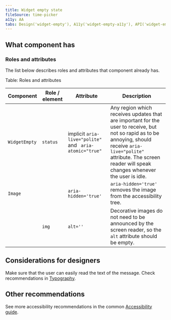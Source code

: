 ```yaml
---
title: Widget empty state
fileSource: time-picker
a11y: AA
tabs: Design('widget-empty'), A11y('widget-empty-a11y'), API('widget-empty-api'), Example('widget-empty-code'), Changelog('widget-empty-changelog')
---
```


## What component has

### Roles and attributes

The list below describes roles and attributes that component already has.

Table: Roles and attributes

| Component     | Role / element | Attribute   | Description |
| ------------- | -------------- | --------------------------------------------------------- | ----------- |
| `WidgetEmpty` | `status`       | implicit `aria-live="polite"` and ` aria-atomic="true"`   | Any region which receives updates that are important for the user to receive, but not so rapid as to be annoying, should receive `aria-live="polite"` attribute. The screen reader will speak changes whenever the user is idle. |
| `Image`       |                | `aria-hidden='true'`                                      | `aria-hidden='true'` removes the image from the accessibility tree.  |
|               | `img`          | `alt=''` | Decorative images do not need to be announced by the screen reader, so the `alt` attribute should be empty. |

## Considerations for designers

Make sure that the user can easily read the text of the message. Check recommendations in [Typography](/style/typography/typography-a11y#considerations_for_designers).

## Other recommendations

See more accessibility recommendations in the common [Accessibility guide](/core-principles/a11y/a11y).
